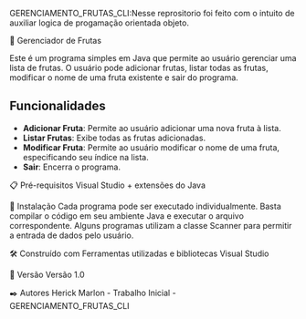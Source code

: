 GERENCIAMENTO_FRUTAS_CLI:Nesse reprositorio foi feito com o intuito de auxiliar logica de progamação orientada objeto.

🚀 Gerenciador de Frutas

Este é um programa simples em Java que permite ao usuário gerenciar uma lista de frutas. O usuário pode adicionar frutas, listar todas as frutas, modificar o nome de uma fruta existente e sair do programa.

## Funcionalidades

- **Adicionar Fruta**: Permite ao usuário adicionar uma nova fruta à lista.
- **Listar Frutas**: Exibe todas as frutas adicionadas.
- **Modificar Fruta**: Permite ao usuário modificar o nome de uma fruta, especificando seu índice na lista.
- **Sair**: Encerra o programa.

📋 Pré-requisitos Visual Studio + extensões do Java

🔧 Instalação Cada programa pode ser executado individualmente. Basta compilar o código em seu ambiente Java e executar o arquivo correspondente. Alguns programas utilizam a classe Scanner para permitir a entrada de dados pelo usuário.

🛠️ Construído com Ferramentas utilizadas e bibliotecas Visual Studio

📌 Versão Versão 1.0

✒️ Autores Herick Marlon - Trabalho Inicial - GERENCIAMENTO_FRUTAS_CLI
